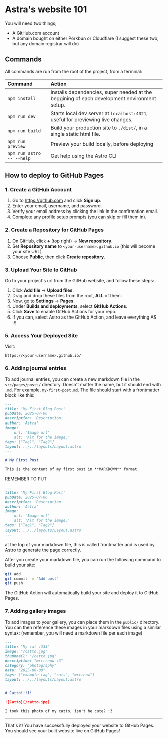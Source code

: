 # Astra's website 101

You will need two things;
- A GitHub.com account
- A domain bought on either Porkbun or Cloudflare (I suggest these two, but any domain registrar will do)

## Commands

All commands are run from the root of the project, from a terminal:

| Command                   | Action                                           |
| :------------------------ | :----------------------------------------------- |
| `npm install`             | Installs dependencies, super needed at the beggining of each development environment setup.                          |
| `npm run dev`             | Starts local dev server at `localhost:4321`, useful for previewing live changes.      |
| `npm run build`           | Build your production site to `./dist/`, in a single static html file.          |
| `npm run preview`         | Preview your build locally, before deploying     |
| `npm run astro -- --help` | Get help using the Astro CLI                     |

## How to deploy to GitHub Pages

### 1. Create a GitHub Account
1. Go to https://github.com and click **Sign up**.
2. Enter your email, username, and password.
3. Verify your email address by clicking the link in the confirmation email.
4. Complete any profile setup prompts (you can skip or fill them in).

### 2. Create a Repository for GitHub Pages
1. On GitHub, click **+** (top right) → **New repository**.
2. Set **Repository name** to `<your-username>.github.io` (this will become your site URL).
3. Choose **Public**, then click **Create repository**.

### 3. Upload Your Site to GitHub
Go to your project's url from the GitHub website, and follow these steps:
1. Click **Add file** → **Upload files**.
2. Drag and drop these files from the root, **ALL** of them.
3. Now, go to **Settings** → **Pages**.
4. Under **Builds and deployments**, select **GitHub Actions**.
5. Click **Save** to enable GitHub Actions for your repo.
6. If you can, select Astro as the GitHub Action, and leave everything AS IS.

### 5. Access Your Deployed Site
Visit:
```
https://<your-username>.github.io/
```

### 6. Adding journal entries
To add journal entries, you can create a new markdown file in the `src/pages/posts/` directory. Doesn't matter the name, but it should end with `.md`. For example, `my-first-post.md`. The file should start with a frontmatter block like this:

```markdown
---
title: 'My First Blog Post'
pubDate: 2025-07-06
description: 'Description'
author: 'Astra'
image:
    url: 'Image url'
    alt: 'Alt for the image.'
tags: ["Tag1", "Tag2"]
layout: ../../layouts/Layout.astro
---

# My First Post

This is the content of my first post in **MARKDOWN** format.
```

REMEMBER TO PUT 
```markdown
---
title: 'My First Blog Post'
pubDate: 2025-07-06
description: 'Description'
author: 'Astra'
image:
    url: 'Image url'
    alt: 'Alt for the image.'
tags: ["Tag1", "Tag2"]
layout: ../../layouts/Layout.astro
---
```
at the top of your markdown file, this is called frontmatter and is used by Astro to generate the page correctly.

After you create your markdown file, you can run the following command to build your site:

```bash
git add .
git commit -m "Add post"
git push
``` 

The GitHub Action will automatically build your site and deploy it to GitHub Pages.

### 7. Adding gallery images
To add images to your gallery, you can place them in the `public/` directory. You can then reference these images in your markdown files using a similar syntax: (remember, you will need a markdown file per each image)

```markdown
---
title: "My cat :333"
image: "/catto.jpg"
thumbnail: "/catto.jpg"
description: "mrrrreow :3"
category: "photography"
date: "2025-06-08"
tags: ["example-tag", "cats", "mrrreow"]
layout: ../../layouts/Layout.astro
---

# Catto!!!1!

![Catto](/catto.jpg)

I took this photo of my catto, isn't he cute? :3
```

---
That's it! You have successfully deployed your website to GitHub Pages. You should see your built website live on GitHub Pages!
